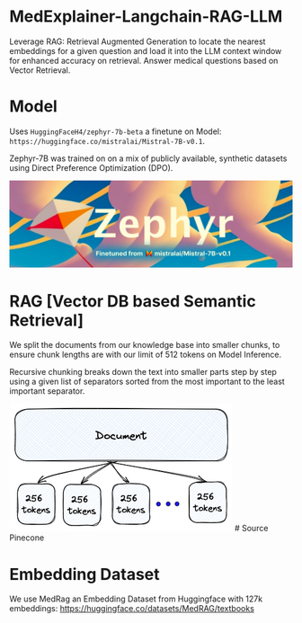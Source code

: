 # MedExplainer-Langchain-RAG-LLM
Leverage RAG: Retrieval Augmented Generation to locate the nearest embeddings for a given question and load it into the LLM context window for enhanced accuracy on retrieval. Answer medical questions based on Vector Retrieval.

# Model
Uses `HuggingFaceH4/zephyr-7b-beta` a finetune on Model: `https://huggingface.co/mistralai/Mistral-7B-v0.1`.

Zephyr-7B was trained on on a mix of publicly available, synthetic datasets using Direct Preference Optimization (DPO).

![Zephyr-7B](image.png)

# RAG [Vector DB based Semantic Retrieval]
We split the documents from our knowledge base into smaller chunks, to ensure chunk lengths are with our limit of 512 tokens on Model Inference. 

Recursive chunking breaks down the text into smaller parts step by step using a given list of separators sorted from the most important to the least important separator.

![Chunking Strategy](image-1.png) # Source Pinecone

# Embedding Dataset
We use MedRag an Embedding Dataset from Huggingface with 127k embeddings: https://huggingface.co/datasets/MedRAG/textbooks
